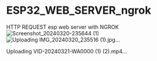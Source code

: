 # ESP32_WEB_SERVER_ngrok
HTTP REQUEST esp web server with NGROK 
![Screenshot_20240320-235644 (1)](https://github.com/user-attachments/assets/b3cf4fce-7c5c-48c9-954d-a2db4f78a905)
![Uploading IMG_20240320_235516 (1).jpg…]()


Uploading VID-20240321-WA0000 (1) (2).mp4…

